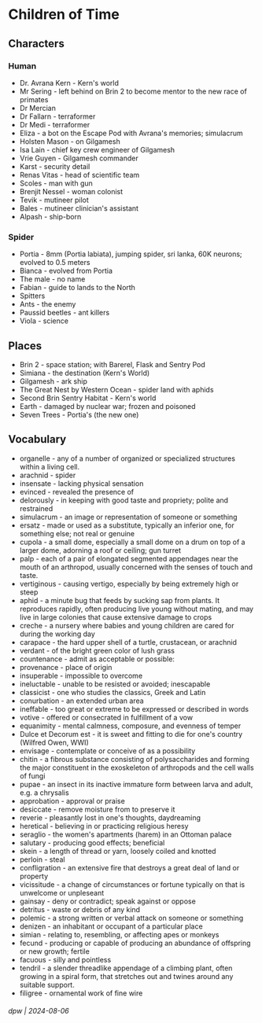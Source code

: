 # Children of Time

## Characters

### Human

* Dr. Avrana Kern - Kern's world
* Mr Sering - left behind on Brin 2 to become mentor to the new race of primates
* Dr Mercian 
* Dr Fallarn - terraformer
* Dr Medi - terraformer
* Eliza - a bot on the Escape Pod with Avrana's memories; simulacrum
* Holsten Mason - on Gilgamesh
* Isa Lain - chief key crew engineer of Gilgamesh
* Vrie Guyen - Gilgamesh commander
* Karst - security detail
* Renas Vitas - head of scientific team
* Scoles - man with gun
* Brenjit Nessel - woman colonist
* Tevik - mutineer pilot
* Bales - mutineer clinician's assistant
* Alpash - ship-born

### Spider

* Portia - 8mm (Portia labiata), jumping spider, sri lanka, 60K neurons; evolved to 0.5 meters
* Bianca - evolved from Portia
* The male - no name
* Fabian - guide to lands to the North
* Spitters
* Ants - the enemy
* Paussid beetles - ant killers
* Viola - science

## Places

* Brin 2 - space station; with Barerel, Flask and Sentry Pod
* Simiana - the destination (Kern's World)
* Gilgamesh - ark ship
* The Great Nest by Western Ocean - spider land with aphids
* Second Brin Sentry Habitat - Kern's world
* Earth - damaged by nuclear war; frozen and poisoned
* Seven Trees - Portia's (the new one)

## Vocabulary

* organelle - any of a number of organized or specialized structures within a living cell.
* arachnid - spider
* insensate - lacking physical sensation
* evinced  - revealed the presence of
* delorously - in keeping with good taste and propriety; polite and restrained
* simulacrum - an image or representation of someone or something
* ersatz - made or used as a substitute, typically an inferior one, for something else; not real or genuine
* cupola - a small dome, especially a small dome on a drum on top of a larger dome, adorning a roof or ceiling; gun turret
* palp - each of a pair of elongated segmented appendages near the mouth of an arthropod, usually concerned with the senses of touch and taste.
* vertiginous - causing vertigo, especially by being extremely high or steep
* aphid - a minute bug that feeds by sucking sap from plants. It reproduces rapidly, often producing live young without mating, and may live in large colonies that cause extensive damage to crops
* creche - a nursery where babies and young children are cared for during the working day
* carapace - the hard upper shell of a turtle, crustacean, or arachnid
* verdant - of the bright green color of lush grass
* countenance - admit as acceptable or possible:
* provenance - place of origin
* insuperable - impossible to overcome
* ineluctable - unable to be resisted or avoided; inescapable
* classicist - one who studies the classics, Greek and Latin
* conurbation - an extended urban area
* ineffable - too great or extreme to be expressed or described in words
* votive - offered or consecrated in fulfillment of a vow
* equanimity - mental calmness, composure, and evenness of temper
* Dulce et Decorum est - it is sweet and fitting to die for one's country (Wilfred Owen, WWI)
* envisage - contemplate or conceive of as a possibility
* chitin - a fibrous substance consisting of polysaccharides and forming the major constituent in the exoskeleton of arthropods and the cell walls of fungi
* pupae - an insect in its inactive immature form between larva and adult, e.g. a chrysalis
* approbation - approval or praise
* desiccate - remove moisture from to preserve it
* reverie - pleasantly lost in  one's thoughts, daydreaming
* heretical - believing in or practicing religious heresy
* seraglio - the women's apartments (harem) in an Ottoman palace
* salutary - producing good effects; beneficial
* skein - a length of thread or yarn, loosely coiled and knotted
* perloin - steal
* confligration - an extensive fire that destroys a great deal of land or property
* vicissitude - a change of circumstances or fortune typically on that is unwelcome or unpleseant
* gainsay - deny or contradict; speak against or oppose
* detritus - waste or debris of any kind
* polemic - a strong written or verbal attack on someone or something
* denizen - an inhabitant or occupant of a particular place
* simian - relating to, resembling, or affecting apes or monkeys
* fecund - producing or capable of producing an abundance of offspring or new growth; fertile
* facuous - silly and pointless
* tendril - a slender threadlike appendage of a climbing plant, often growing in a spiral form, that stretches out and twines around any suitable support.
* filigree - ornamental work of fine wire

###### dpw | 2024-08-06

